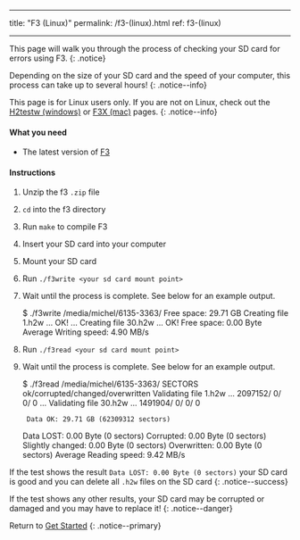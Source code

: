 * * *

title: "F3 (Linux)" permalink: /f3-(linux).html ref: f3-(linux)

* * *

This page will walk you through the process of checking your SD card for errors using F3. {: .notice}

Depending on the size of your SD card and the speed of your computer, this process can take up to several hours! {: .notice--info}

This page is for Linux users only. If you are not on Linux, check out the [H2testw (windows)](h2testw-(windows)) or [F3X (mac)](f3x-(mac)) pages. {: .notice--info}

#### What you need

* The latest version of [F3](https://github.com/AltraMayor/f3/archive/v6.0.zip)

#### Instructions

  1. Unzip the f3 `.zip` file
  2. `cd` into the f3 directory
  3. Run `make` to compile F3
  4. Insert your SD card into your computer
  5. Mount your SD card
  6. Run `./f3write <your sd card mount point>`
  7. Wait until the process is complete. See below for an example output.
    
        $ ./f3write /media/michel/6135-3363/
        Free space: 29.71 GB
        Creating file 1.h2w ... OK!
        ...
        Creating file 30.h2w ... OK!
        Free space: 0.00 Byte
        Average Writing speed: 4.90 MB/s
        

  8. Run `./f3read <your sd card mount point>`

  9. Wait until the process is complete. See below for an example output.
    
        $ ./f3read /media/michel/6135-3363/
                          SECTORS      ok/corrupted/changed/overwritten
        Validating file 1.h2w ... 2097152/        0/      0/      0
        ...
        Validating file 30.h2w ... 1491904/        0/      0/      0
        
          Data OK: 29.71 GB (62309312 sectors)
        Data LOST: 0.00 Byte (0 sectors)
                   Corrupted: 0.00 Byte (0 sectors)
            Slightly changed: 0.00 Byte (0 sectors)
                 Overwritten: 0.00 Byte (0 sectors)
        Average Reading speed: 9.42 MB/s
        

If the test shows the result `Data LOST: 0.00 Byte (0 sectors)` your SD card is good and you can delete all `.h2w` files on the SD card {: .notice--success}

If the test shows any other results, your SD card may be corrupted or damaged and you may have to replace it! {: .notice--danger}

Return to [Get Started](get-started) {: .notice--primary}